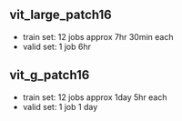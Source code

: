 ## vit_large_patch16
- train set: 12 jobs approx 7hr 30min each
- valid set: 1 job 6hr

## vit_g_patch16
- train set: 12 jobs approx 1day 5hr each
- valid set: 1 job 1 day
